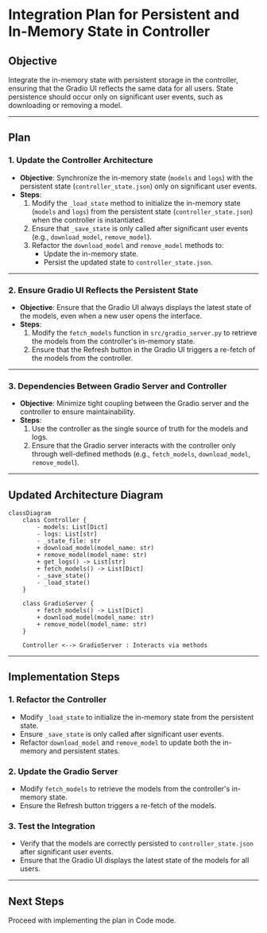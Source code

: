 # Integration Plan for Persistent and In-Memory State in Controller

## Objective
Integrate the in-memory state with persistent storage in the controller, ensuring that the Gradio UI reflects the same data for all users. State persistence should occur only on significant user events, such as downloading or removing a model.

---

## Plan

### 1. Update the Controller Architecture
- **Objective**: Synchronize the in-memory state (`models` and `logs`) with the persistent state (`controller_state.json`) only on significant user events.
- **Steps**:
  1. Modify the `_load_state` method to initialize the in-memory state (`models` and `logs`) from the persistent state (`controller_state.json`) when the controller is instantiated.
  2. Ensure that `_save_state` is only called after significant user events (e.g., `download_model`, `remove_model`).
  3. Refactor the `download_model` and `remove_model` methods to:
     - Update the in-memory state.
     - Persist the updated state to `controller_state.json`.

---

### 2. Ensure Gradio UI Reflects the Persistent State
- **Objective**: Ensure that the Gradio UI always displays the latest state of the models, even when a new user opens the interface.
- **Steps**:
  1. Modify the `fetch_models` function in `src/gradio_server.py` to retrieve the models from the controller's in-memory state.
  2. Ensure that the Refresh button in the Gradio UI triggers a re-fetch of the models from the controller.

---

### 3. Dependencies Between Gradio Server and Controller
- **Objective**: Minimize tight coupling between the Gradio server and the controller to ensure maintainability.
- **Steps**:
  1. Use the controller as the single source of truth for the models and logs.
  2. Ensure that the Gradio server interacts with the controller only through well-defined methods (e.g., `fetch_models`, `download_model`, `remove_model`).

---

## Updated Architecture Diagram

```mermaid
classDiagram
    class Controller {
        - models: List[Dict]
        - logs: List[str]
        - _state_file: str
        + download_model(model_name: str)
        + remove_model(model_name: str)
        + get_logs() -> List[str]
        + fetch_models() -> List[Dict]
        - _save_state()
        - _load_state()
    }

    class GradioServer {
        + fetch_models() -> List[Dict]
        + download_model(model_name: str)
        + remove_model(model_name: str)
    }

    Controller <--> GradioServer : Interacts via methods
```

---

## Implementation Steps

### 1. Refactor the Controller
- Modify `_load_state` to initialize the in-memory state from the persistent state.
- Ensure `_save_state` is only called after significant user events.
- Refactor `download_model` and `remove_model` to update both the in-memory and persistent states.

### 2. Update the Gradio Server
- Modify `fetch_models` to retrieve the models from the controller's in-memory state.
- Ensure the Refresh button triggers a re-fetch of the models.

### 3. Test the Integration
- Verify that the models are correctly persisted to `controller_state.json` after significant user events.
- Ensure that the Gradio UI displays the latest state of the models for all users.

---

## Next Steps
Proceed with implementing the plan in Code mode.